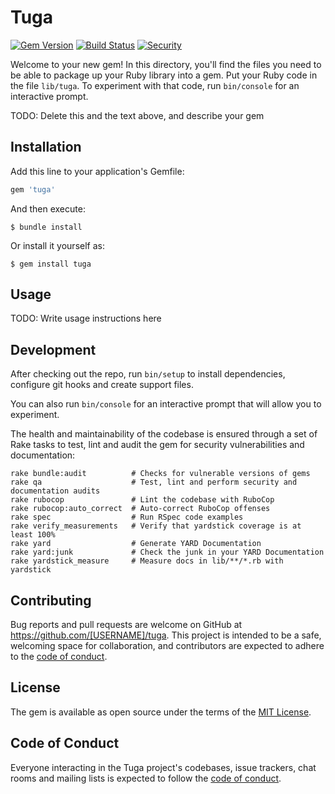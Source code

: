 # Tuga

[![Gem Version](https://badge.fury.io/rb/tuga.svg)](https://badge.fury.io/rb/tuga)
[![Build Status](https://travis-ci.org/wilsonsilva/tuga.svg?branch=master)](https://travis-ci.org/wilsonsilva/tuga)
[![Security](https://hakiri.io/github/wilsonsilva/tuga/master.svg)](https://hakiri.io/github/wilsonsilva/tuga/master)

Welcome to your new gem! In this directory, you'll find the files you need to be able to package up your Ruby library into a gem. Put your Ruby code in the file `lib/tuga`. To experiment with that code, run `bin/console` for an interactive prompt.

TODO: Delete this and the text above, and describe your gem

## Installation

Add this line to your application's Gemfile:

```ruby
gem 'tuga'
```

And then execute:

    $ bundle install

Or install it yourself as:

    $ gem install tuga

## Usage

TODO: Write usage instructions here

## Development

After checking out the repo, run `bin/setup` to install dependencies, configure git hooks and create support files.

You can also run `bin/console` for an interactive prompt that will allow you to experiment.

The health and maintainability of the codebase is ensured through a set of
Rake tasks to test, lint and audit the gem for security vulnerabilities and documentation:

```
rake bundle:audit          # Checks for vulnerable versions of gems
rake qa                    # Test, lint and perform security and documentation audits
rake rubocop               # Lint the codebase with RuboCop
rake rubocop:auto_correct  # Auto-correct RuboCop offenses
rake spec                  # Run RSpec code examples
rake verify_measurements   # Verify that yardstick coverage is at least 100%
rake yard                  # Generate YARD Documentation
rake yard:junk             # Check the junk in your YARD Documentation
rake yardstick_measure     # Measure docs in lib/**/*.rb with yardstick
```

## Contributing

Bug reports and pull requests are welcome on GitHub at https://github.com/[USERNAME]/tuga. This project is intended to be a safe, welcoming space for collaboration, and contributors are expected to adhere to the [code of conduct](https://github.com/wilsonsilva/tuga/blob/master/CODE_OF_CONDUCT.md).

## License

The gem is available as open source under the terms of the [MIT License](https://opensource.org/licenses/MIT).

## Code of Conduct

Everyone interacting in the Tuga project's codebases, issue trackers, chat rooms and mailing lists is expected to follow the [code of conduct](https://github.com/wilsonsilva/tuga/blob/master/CODE_OF_CONDUCT.md).
